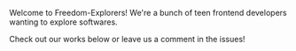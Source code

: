 Welcome to Freedom-Explorers! We're a bunch of teen frontend developers wanting to explore softwares.

Check out our works below or leave us a comment in the issues!
